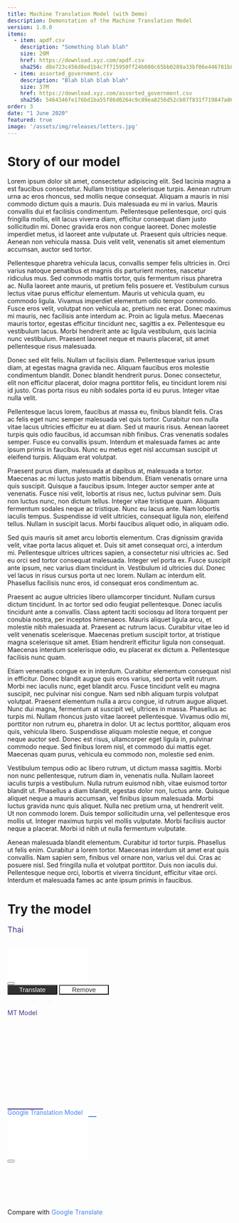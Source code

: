 ```yaml
---
title: Machine Translation Model (with Demo)
description: Demonstation of the Machine Translation Model
version: 1.0.0
items:
  - item: apdf.csv
    description: "Something blah blah"
    size: 20M
    href: https://download.xyz.com/apdf.csv
    sha256: d8e723c456d0ed1b4c7f715950ff24b080c65bb0289a33bf06e446781b83e1e7
  - item: assorted_government.csv
    description: "Blah blah blah blah"
    size: 37M
    href: https://download.xyz.com/assorted_government.csv
    sha256: 5464346fe176bd1ba55f86d0264c9c89ea8256d52cb07f831f719847a8607b34
order: 3
date: "1 June 2020"
featured: true
image: '/assets/img/releases/letters.jpg'
---
```


# Story of our model

Lorem ipsum dolor sit amet, consectetur adipiscing elit. Sed lacinia magna a est faucibus consectetur. Nullam tristique scelerisque turpis. Aenean rutrum urna ac eros rhoncus, sed mollis neque consequat. Aliquam a mauris in nisi commodo dictum quis a mauris. Duis malesuada eu mi in varius. Mauris convallis dui et facilisis condimentum. Pellentesque pellentesque, orci quis fringilla mollis, elit lacus viverra diam, efficitur consequat diam justo sollicitudin mi. Donec gravida eros non congue laoreet. Donec molestie imperdiet metus, id laoreet ante vulputate ut. Praesent quis ultricies neque. Aenean non vehicula massa. Duis velit velit, venenatis sit amet elementum accumsan, auctor sed tortor.

Pellentesque pharetra vehicula lacus, convallis semper felis ultricies in. Orci varius natoque penatibus et magnis dis parturient montes, nascetur ridiculus mus. Sed commodo mattis tortor, quis fermentum risus pharetra ac. Nulla laoreet ante mauris, ut pretium felis posuere et. Vestibulum cursus lectus vitae purus efficitur elementum. Mauris ut vehicula quam, eu commodo ligula. Vivamus imperdiet elementum odio tempor commodo. Fusce eros velit, volutpat non vehicula ac, pretium nec erat. Donec maximus mi mauris, nec facilisis ante interdum ac. Proin ac ligula metus. Maecenas mauris tortor, egestas efficitur tincidunt nec, sagittis a ex. Pellentesque eu vestibulum lacus. Morbi hendrerit ante ac ligula vestibulum, quis lacinia nunc vestibulum. Praesent laoreet neque et mauris placerat, sit amet pellentesque risus malesuada.

Donec sed elit felis. Nullam ut facilisis diam. Pellentesque varius ipsum diam, at egestas magna gravida nec. Aliquam faucibus eros molestie condimentum blandit. Donec blandit hendrerit purus. Donec consectetur, elit non efficitur placerat, dolor magna porttitor felis, eu tincidunt lorem nisi id justo. Cras porta risus eu nibh sodales porta id eu purus. Integer vitae nulla velit.

Pellentesque lacus lorem, faucibus at massa eu, finibus blandit felis. Cras ac felis eget nunc semper malesuada vel quis tortor. Curabitur non nulla vitae lacus ultricies efficitur eu at diam. Sed ut mauris risus. Aenean laoreet turpis quis odio faucibus, id accumsan nibh finibus. Cras venenatis sodales semper. Fusce eu convallis ipsum. Interdum et malesuada fames ac ante ipsum primis in faucibus. Nunc eu metus eget nisl accumsan suscipit ut eleifend turpis. Aliquam erat volutpat.

Praesent purus diam, malesuada at dapibus at, malesuada a tortor. Maecenas ac mi luctus justo mattis bibendum. Etiam venenatis ornare urna quis suscipit. Quisque a faucibus ipsum. Integer auctor semper ante at venenatis. Fusce nisi velit, lobortis at risus nec, luctus pulvinar sem. Duis non luctus nunc, non dictum tellus. Integer vitae tristique quam. Aliquam fermentum sodales neque ac tristique. Nunc eu lacus ante. Nam lobortis iaculis tempus. Suspendisse id velit ultricies, consequat ligula non, eleifend tellus. Nullam in suscipit lacus. Morbi faucibus aliquet odio, in aliquam odio.

Sed quis mauris sit amet arcu lobortis elementum. Cras dignissim gravida velit, vitae porta lacus aliquet et. Duis sit amet consequat orci, a interdum mi. Pellentesque ultrices ultrices sapien, a consectetur nisi ultricies ac. Sed eu orci sed tortor consequat malesuada. Integer vel porta ex. Fusce suscipit ante ipsum, nec varius diam tincidunt in. Vestibulum id ultricies dui. Donec vel lacus in risus cursus porta ut nec lorem. Nullam ac interdum elit. Phasellus facilisis nunc eros, id consequat eros condimentum ac.

Praesent ac augue ultricies libero ullamcorper tincidunt. Nullam cursus dictum tincidunt. In ac tortor sed odio feugiat pellentesque. Donec iaculis tincidunt ante a convallis. Class aptent taciti sociosqu ad litora torquent per conubia nostra, per inceptos himenaeos. Mauris aliquet ligula arcu, et molestie nibh malesuada at. Praesent ac rutrum lacus. Curabitur vitae leo id velit venenatis scelerisque. Maecenas pretium suscipit tortor, at tristique magna scelerisque sit amet. Etiam hendrerit efficitur ligula non consequat. Maecenas interdum scelerisque odio, eu placerat ex dictum a. Pellentesque facilisis nunc quam.

Etiam venenatis congue ex in interdum. Curabitur elementum consequat nisl in efficitur. Donec blandit augue quis eros varius, sed porta velit rutrum. Morbi nec iaculis nunc, eget blandit arcu. Fusce tincidunt velit eu magna suscipit, nec pulvinar nisi congue. Nam sed nibh aliquam turpis volutpat volutpat. Praesent elementum nulla a arcu congue, id rutrum augue aliquet. Nunc dui magna, fermentum at suscipit vel, ultrices in massa. Phasellus ac turpis mi. Nullam rhoncus justo vitae laoreet pellentesque. Vivamus odio mi, porttitor non rutrum eu, pharetra in dolor. Ut ac lectus porttitor, aliquam eros quis, vehicula libero. Suspendisse aliquam molestie neque, et congue neque auctor sed. Donec est risus, ullamcorper eget ligula in, pulvinar commodo neque. Sed finibus lorem nisl, et commodo dui mattis eget. Maecenas quam purus, vehicula eu commodo non, molestie sed enim.

Vestibulum tempus odio ac libero rutrum, ut dictum massa sagittis. Morbi non nunc pellentesque, rutrum diam in, venenatis nulla. Nullam laoreet iaculis turpis a vestibulum. Nulla rutrum euismod nibh, vitae euismod tortor blandit ut. Phasellus a diam blandit, egestas dolor non, luctus ante. Quisque aliquet neque a mauris accumsan, vel finibus ipsum malesuada. Morbi luctus gravida nunc quis aliquet. Nulla nec pretium urna, ut hendrerit velit. Ut non commodo lorem. Duis tempor sollicitudin urna, vel pellentesque eros mollis ut. Integer maximus turpis vel mollis vulputate. Morbi facilisis auctor neque a placerat. Morbi id nibh ut nulla fermentum vulputate.

Aenean malesuada blandit elementum. Curabitur id tortor turpis. Phasellus ut felis enim. Curabitur a lorem tortor. Maecenas interdum sit amet erat quis convallis. Nam sapien sem, finibus vel ornare non, varius vel dui. Cras ac posuere nisl. Sed fringilla nulla et volutpat porttitor. Duis non iaculis dui. Pellentesque neque orci, lobortis et viverra tincidunt, efficitur vitae orci. Interdum et malesuada fames ac ante ipsum primis in faucibus.

# Try the model

<div class="test1 w-100 d-flex flex-column">  
  <div class="textarea-box d-flex flex-column pt-2 pb-3">              
    <div class="lang-translate d-flex align-items-center justify-content-center border border-bottom-0 bg-white">
      <div class="lang-input font-weight-bold text-center d-flex align-items-center justify-content-center" id="lang-input">Thai</div>
      <button class="btn my-0 mx-5 btn-convert p-0 bg-white" id="btn-convert">
        <i class="fas fa-exchange-alt"></i>          
      </button>
      <div class="lang-output font-weight-bold text-center" id="lang-output">English</div>
    </div>    
    <textarea class="textarea-input px-3 py-2 border border-bottom-0" rows="5"></textarea>
    <div class="feature-input text-right w-100 bg-white border border-top-0">
      <button type="button" class="btn btn-sm bg-white mr-3 border-0 btn-features btn-remove" data-toggle="tooltip" data-placement="bottom" title="remove all">
        <i class="fas fa-trash-alt"></i>
      </button>
    </div>
    <div class="d-flex justify-content-center">
      <button type="button" class="btn btn-translate btn-light border border-secondary my-2 mx-3" id="btn-translate">
        <i class="fa fa-globe"></i> Translate
      </button>
      <button type="button" class="btn btn-remove btn-remove-all btn-light border border-secondary my-2 mx-3 d-none" id="btn-remove-all">
        <i class="fa fa-trash-alt"></i> Remove
      </button>
      <div class="loading d-none text-center my-2 mx-3" id="loading"> 
        <div class="spinner-grow spinner-left" role="status">        
        </div>
        <div class="spinner-grow spinner-center" role="status">        
        </div>
        <div class="spinner-grow spinner-right" role="status">        
      </div>
    </div>
  </div>
  </div>
  <div class="compare-output-container d-flex flex-row mb-2">    
    <div class="textarea-mt-result translate-output d-none flex-column border flex-fill mr-1 w-100">
      <div class="mt-container px-3 pt-2 bg-white border-bottom">
        <div class="mt-title pb-1">MT Model</div>
      </div>
      <textarea class="textarea-mt-output p-3" id="output-mt-translation" rows="6" readonly></textarea>
      <div class="feature-output text-right bg-white">
        <button class="btn btn-sm border-0 bg-white btn-features" id="btn-mt-copy" data-toggle="tooltip" data-placement="bottom" title="copy to clipboard">
          <i class="fa fa-clone"></i>
        </button>
      </div>
    </div>    
    <div class="textarea-gt-result translate-output d-none flex-column border flex-fill ml-1 w-100">    
      <div class="gt-container px-3 pt-2 bg-white border-bottom">
        <div class="gt-title pb-1">Google Translation Model</div>
      </div>
      <textarea class="textarea-gt-output p-3" id="output-gt-translation" rows="6" readonly></textarea>
      <div class="feature-output text-right bg-white">
        <button class="btn btn-sm border-0 bg-white btn-features" id="btn-gt-copy" data-toggle="tooltip" data-placement="bottom" title="copy to clipboard">
          <i class="fa fa-clone"></i>
        </button>
      </div>
    </div>
  </div>  
  <span class="compare-tran text-right d-none" id="compare-translate">
    Compare with <a class="link-google-tran" id="link-google-translate">Google Translate</a>
  </span>	  
</div>

<style>
  textarea { 
    resize: none;
    border: 1px solid #ffffff;        
  }
  
  textarea:focus {
    outline: none !important;    
  }

  .lang-translate {
    height: 3rem;
  }

  .btn-convert {    
    transition: all 0.5s;
    cursor: pointer;
    color: #A0A0A0;        
  }


  .btn-remove-all, .btn-translate {   
    transition: all 0.3s;
    background-color: #303030;
    color: #ffffff;
    outline: 0;    
    width: 7rem;
    font-size: 0.9rem;
  }

  .btn-remove-all {
    background: #ffffff;
    color: #303030;
  }

  .btn-translate:hover, .btn-translate:focus {    
    background: #52348c;
    color: #ffffff;
    transition: all 0.3s;
    box-shadow: none;
  }

  .btn-remove-all:hover, .btn-remove-all:focus {    
    transition: all 0.3s;
    box-shadow: none;
  }

  .btn-feature:hover, .btn-feature:focus {
    border-color: transparent;    
    -webkit-transform: scale(1.2);
    transform: scale(1.2);    
    outline: none;
    box-shadow: none;
  }

  .btn-convert:hover, .btn-convert:focus,
  .btn-remove:hover, .btn-remove:focus {    
    outline: none;
    box-shadow: none;
    color: #303030;
  }
  
  .btn-feature {
    color: #303030;
    background-color: #F0F0F0;
    transition: all 0.5s;
    cursor: pointer;    
  }

  .tooltip > .tooltip-inner {    
    font-size: .625rem;
  }

  .spinner-left {
    color: #fff200;
  }

  .spinner-center {
    color: #a6253b;
  }

  .spinner-right {
    color: #52348c;
  }

  .btn-features {
    color: #C5C5C5;
  }

  .btn-features:hover, .btn-features:focus{
    color: #303030;
    outline: none;
    box-shadow: none;
  }

  .lang-input {
    font-size: 1.1rem;
  }

  .lang-input, .lang-output, .mt-title {
    width: 5rem;
  }

  .gt-title {
    width: 12.5rem;
    border-bottom: 2px solid #4284f3;
    color: #4284f3;
  }

  .lang-input, .mt-title {
    color: #52348c;
    height: 100%;
    border-bottom: 2px solid #52348c;
  }

  .lang-output {
    color: #A0A0A0;
  }

  .catch-error {
    color: #E62020;
    font-size: 0.8rem;
    height: 100%;
  }

  @keyframes spinner-grow {
  0% {
    opacity: 0;
    transform: scale(0);
  }
  50% {
    opacity: 1;
  }
  100% {
    opacity: 0;
    transform: scale(1);
  }
}

.spinner-grow {
  position: relative;
  display: inline-block;
  width: 2rem;
  height: 2rem;
  overflow: hidden;
  text-indent: -999em;
  vertical-align: text-bottom;
  background-color: currentColor;
  border-radius: 50%;
  animation-name: spinner-grow;
  animation-duration: .75s;
  animation-timing-function: linear;
  animation-iteration-count: infinite;
}

.spinner-grow-sm {
  width: 1rem;
  height: 1rem;
}

.link-google-tran {
  color: #4284f3 !important;
  cursor: pointer;
}

.compare-tran {
  font-size: 0.9rem;  
}

.translate-output {
  height: 14rem;
}

@media screen and (max-width: 500px)   { 
  .compare-output-container {
    flex-direction: column !important;    
  }
  .translate-output {
    margin: 0 !important;
    height: 11rem;
  }
  .btn-translate, .btn-remove-all {
    font-size: 0.8rem;
    width: 6rem;
  }
} 
</style>
<script src="https://cdnjs.cloudflare.com/ajax/libs/axios/0.19.2/axios.min.js"></script>

<script>
  
  let sl = "", tl = ""  

  function sleep(ms) {
    return new Promise(resolve => setTimeout(resolve, ms));
  }

  async function googleApi(input){    
    try {
      const response = await axios.get(`https://translate.googleapis.com/translate_a/single?client=gtx&sl=${sl}&tl=${tl}&dt=t&q=${input}`)          
      return response.data                
    } 
    catch (err) {
      $('#compare-translate').removeClass('d-none')      
      $('.textarea-gt-output').addClass('catch-error');         
      $('.textarea-gt-output').val(      
      "You have sent too many requests recently." +
      "\n\nPlease try again later or compare directly with google translation website link below."); 
    }
  }

  async function mtApi(input){    
    const input_json = {
      text: input,
      source: sl,
      target: tl
    }      
    try {
      const response = await axios.post('https://mt-api.airesearch.in.th', JSON.stringify(input_json), {                  
        headers: {                            
          'Content-Type': 'application/json',  
        }               
      })
      return response.data
    } catch (err) {     
      console.log(err)     
      $('.textarea-mt-output').addClass('catch-error');            
      $('.textarea-mt-output').val(
      "You have sent a request for exceeding the limit rate." + 
      "\n\nPlease try again in a few seconds.");       
    }    
        
  }

  async function translate() {
    $('#loading').removeClass('d-none')
    $('#btn-translate').addClass('d-none')
    $('#btn-remove-all').addClass('d-none')
    $('#compare-translate').addClass('d-none')         

    const input = $('.textarea-input').val()    
    check_lang()
    const [resultMT, dataJsonGT] = await Promise.all([mtApi(input) ,googleApi(input)]);  
         
    var resultGT = ''      
    for(var i = 0; i < dataJsonGT[0].length; i++){
      resultGT += dataJsonGT[0][i][0]        
    }        
    
    await sleep(1200);
    if(resultGT) {
      $('.textarea-gt-output').removeClass('catch-error');         
      $('.textarea-gt-output').val(resultGT);  
    }
    if(resultMT) {
      $('.textarea-mt-output').removeClass('catch-error');
      $('.textarea-mt-output').val(resultMT); 
    }
                
  }

  function check_lang() {
    if($('#lang-input').text() == 'Thai'){
      sl = "th"
      tl = "en"
    } else {
      sl = "en"
      tl = "th"
    }
  }

  function change_lang(original_lang, target_lang) {
    $('#lang-input').html(original_lang);
    $('#lang-output').html(target_lang);
  }

  function change_class() {     
    $('.textarea-gt-output').val('')
    $('.textarea-mt-output').val('')
    $('#btn-translate').removeClass('d-none')              
  }
  
  $(document).ready(function(){
    $('[data-toggle="tooltip"]').tooltip();       
  });

  $('input[type="text"], textarea').on('input', function () {
    change_class()
  });

  $('.btn-remove').click(function(){
    $(".textarea-input").val('');
    change_class() 
  })

  $('#btn-mt-copy').click(function() {    
    var copyText = document.getElementById('output-mt-translation');
    copyText.select();
    copyText.setSelectionRange(0, 99999)
    document.execCommand("copy");    
  })

  $('#btn-gt-copy').click(function() {    
    var copyText = document.getElementById('output-gt-translation');
    copyText.select();
    copyText.setSelectionRange(0, 99999)
    document.execCommand("copy");    
  })

  $('#btn-convert').click(function() {    
    if($('#lang-input').text() == 'Thai') {      
      change_lang('English', 'Thai');
    }else {
      change_lang('Thai', 'English');
    }
  })

  $('#btn-translate').click(async function() {        
    if($(".textarea-input").val() != ''){
      await translate();    //Translation function
      $('#loading').addClass('d-none')              
      $('.translate-output').removeClass('d-none')   
      $('.translate-output').addClass('d-flex')    
      $('#btn-remove-all').removeClass('d-none')  
      $('#btn-translate').removeClass('d-none')   
    } 
  })

  $('#link-google-translate').click(function() {
    check_lang()
    const input = $(".textarea-input").val()
    window.open(
      `https://translate.google.co.th/#view=home&op=translate&sl=${sl}&tl=${tl}&text=${input}`
      ,
      '_blank' 
    );
  })
    
</script>

